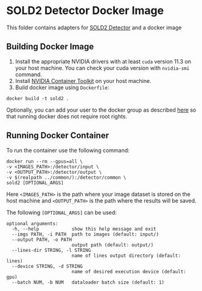 # SOLD2 Detector Docker Image
This folder contains adapters for [SOLD2 Detector](https://github.com/cvg/SOLD2) and a docker image
## Building Docker Image
1) Install the appropriate NVIDIA drivers with at least `cuda` version 11.3 on your host machine. You can check your cuda version with `nvidia-smi` command.
2) Install [NVIDIA Container Toolkit](https://docs.nvidia.com/datacenter/cloud-native/container-toolkit/install-guide.html) on your host machine.
3) Build docker image using `Dockerfile`:
```
docker build -t sold2 .
```
Optionally, you can add your user to the docker group as described [here](https://docs.docker.com/engine/install/linux-postinstall/) so that running docker does not require root rights.
## Running Docker Container
To run the container use the following command:
```
docker run --rm --gpus=all \
-v <IMAGES_PATH>:/detector/input \
-v <OUTPUT_PATH>:/detector/output \
-v $(realpath ../common/):/detector/common \
sold2 [OPTIONAL_ARGS]
```

Here `<IMAGES_PATH>` is the path where your image dataset is stored on the host machine and `<OUTPUT_PATH>` is the path where the results will be saved. 

The following `[OPTIONAL_ARGS]` can be used:
```
optional arguments:
  -h, --help            show this help message and exit
  --imgs PATH, -i PATH  path to images (default: input/)
  --output PATH, -o PATH
                        output path (default: output/)
  --lines-dir STRING, -l STRING
                        name of lines output directory (default: lines)
  --device STRING, -d STRING
                        name of desired execution device (default: gpu)
  --batch NUM, -b NUM   dataloader batch size (default: 1)


```
